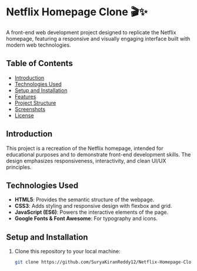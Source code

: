 # Netflix Homepage Clone 🎬✨

A front-end web development project designed to replicate the Netflix homepage, featuring a responsive and visually engaging interface built with modern web technologies.

## Table of Contents

- [Introduction](#introduction)
- [Technologies Used](#technologies-used)
- [Setup and Installation](#setup-and-installation)
- [Features](#features)
- [Project Structure](#project-structure)
- [Screenshots](#screenshots)
- [License](#license)

## Introduction

This project is a recreation of the Netflix homepage, intended for educational purposes and to demonstrate front-end development skills. The design emphasizes responsiveness, interactivity, and clean UI/UX principles.

## Technologies Used

- **HTML5**: Provides the semantic structure of the webpage.
- **CSS3**: Adds styling and responsive design with flexbox and grid.
- **JavaScript (ES6)**: Powers the interactive elements of the page.
- **Google Fonts & Font Awesome**: For typography and icons.

## Setup and Installation

1. Clone this repository to your local machine:
   ```bash
   git clone https://github.com/SuryaKiranReddy12/Netflix-Homepage-Clone.git
